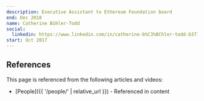 ```yaml
---
description: Executive Assistant to Ethereum Foundation board
end: Dec 2018
name: Catherine Bühler-Todd
social:
  linkedin: https://www.linkedin.com/in/catherine-b%C3%BChler-todd-b377a3153/
start: Oct 2017
---
```


## References

This page is referenced from the following articles and videos:

- [People]({{ '/people/' | relative_url }}) - Referenced in content